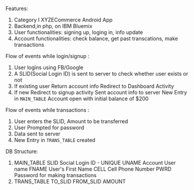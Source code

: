 Features:
1) Category I XYZECommerce Android App
2) Backend,in php, on IBM Bluemix
3) User functionalities: signing up, loging in, info update
4) Account functionalities: check balance, get past transcations, make transactions

Flow of events while login/signup :
1) User logins using FB/Google
2) A SLID(Social Login ID) is sent to server to check whether user exists or not
3) If existing user
	Return account info
	Redirect to Dashboard Activity
4) If new
	Redirect to signup activity
	Sent account info to server
	New Entry in `MAIN_TABLE`
	Account open with initial balance of $200

Flow of events while transactions :
1) User enters the SLID, Amount to be transferred
2) User Prompted for password
3) Data sent to server
4) New Entry in `TRANS_TABLE` created

DB Structure:
1) MAIN_TABLE
	SLID	Social Login ID	- UNIQUE
	UNAME	Account User name
	FNAME	User's First Name
	CELL	Cell Phone Number
	PWRD	Password for making transactions
2) TRANS_TABLE
	TO_SLID
	FROM_SLID
	AMOUNT
